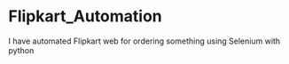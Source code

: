# Flipkart_Automation
I have automated Flipkart web for ordering something using Selenium with python
